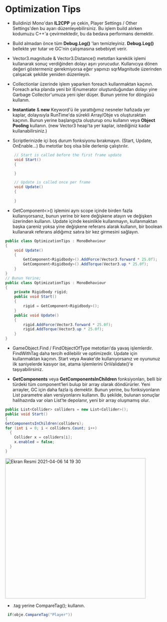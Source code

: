 # Optimization Tips

* Buildinizi Mono'dan **IL2CPP** ye çekin, Player Settings / Other Settings'den bu ayarı düzenleyebilirsiniz. Bu işlem build alırken kodumuzu C++'a çevirmektedir, bu da bedava performans demektir.


* Build almadan önce tüm **Debug.Log()** 'ları temizleyiniz. **Debug.Log()** bellekte yer tutar ve GC'nin çalışmasına sebebiyet verir.


* Vector3.magnitude & Vector3.Distance() metotları karekök işlemi kullanarak sonuç verdiğinden dolayı aşırı yorucudur. Kullanıcıya dönen değeri göstermeniz gerekmiyorsa eğer yapınızı sqrMagnitude üzerinden çalışacak şekilde yeniden düzenleyin.


* Collectionlar üzerinde işlem yaparken foreach kullanmaktan kaçının. Foreach arka planda yeni bir IEnumerator oluşturduğundan dolayı yine Garbage Collector'umuza yeni işler düşer. Bunun yerine for döngüsü kullanın.


* **Instantiate** & **new** Keyword'ü ile yarattığımız nesneler hafızada yer kaplar, dolayısıyla RunTime'da sürekli Array/Obje vs oluşturaktan kaçının. Bunun yerine başlangıçta oluşturup onu kullanın veya **Object Pooling** kullanın. (new Vector3 heap'ta yer kaplar, istediğiniz kadar kullanabilirsiniz.)


* Scriptlerinizde içi boş durum fonksiyonu bırakmayın. (Start, Update, OnEnable...) Bu metotlar boş olsa bile derlenip çalıştırılır.
```C#
    // Start is called before the first frame update
    void Start()
    {

    }

    // Update is called once per frame
    void Update()
    {
        
    }
```
* GetComponent<>() işlemini aynı scope içinde birden fazla kullanıyorsanız, bunun yerine bir kere değişkene atayın ve değişken üzerinden kullanın. Update içinde kesinlikle kullanmayın, kullanmaktan başka çareniz yoksa yine değişkene referans alarak kullanın, bir boolean kullanarak referans aldığımız satıra bir kez girmesini sağlayın. 
``` C#
public class OptimizationTips : MonoBehaviour
{
    void Update()
    {
        GetComponent<Rigidbody>().AddForce(Vector3.forward * 25.0f);
        GetComponent<Rigidbody>().AddTorque(Vector3.up * 25.0f);
    }
}
// Bunun Yerine;
public class OptimizationTips : MonoBehaviour
{
    private Rigidbody rigid;
    public void Start()
    {
        rigid = GetComponent<Rigidbody>();
    }
    public void Update()
    {
        rigid.AddForce(Vector3.forward * 25.0f);
        rigid.AddTorque(Vector3.up * 25.0f);
    }
}
```
* GameObject.Find / FindObjectOfType metotları'da yavaş işlemlerdir. FindWithTag daha tercih edilebilir ve optimizedir. Update için kullanmaktan kaçının. Start veya Awake'de kullanıyorsanız ve oyununuz ilk saniyelerde kasıyor ise, atama işlemlerini OnValidate()'e taşıyabilirsiniz.


* **GetComponents** veya **GetComponentsInChildren** fonksiyonları, belli bir türdeki tüm component’leri bulup bir array olarak döndürürler. Yeni arrayler, GC için  daha fazla iş demektir. Bunun yerine, bu fonksiyonların List parametre alan versiyonlarını kullanın. Bu şekilde, bulunan sonuçlar halihazırda var olan List’te depolanır, yeni bir array oluşmamış olur.
```C#
public List<Collider> colliders = new List<Collider>();
public void Start()
{
GetComponentsInChildren(colliders);
for (int i = 0; i < colliders.Count; i++)
  {
    Collider x = colliders[i];
    x.enabled = false;
  }
}
 ```
<img width="449" alt="Ekran Resmi 2021-04-06 14 19 30" src="https://user-images.githubusercontent.com/75368035/113703159-1e002280-96e3-11eb-90a3-4e95c8b03333.png">

* .tag yerine CompareTag(); kullanın.
```C#
 if(obje.CompareTag("Player")) 
```
